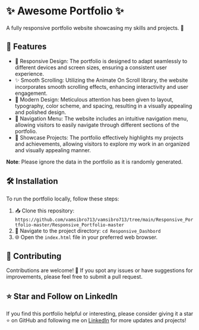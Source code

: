 # ✨ Awesome Portfolio ✨

A fully responsive portfolio website showcasing my skills and projects. 🚀

## 🎨 Features

- 📱 Responsive Design: The portfolio is designed to adapt seamlessly to different devices and screen sizes, ensuring a consistent user experience.
- ✨ Smooth Scrolling: Utilizing the Animate On Scroll library, the website incorporates smooth scrolling effects, enhancing interactivity and user engagement.
- 🎉 Modern Design: Meticulous attention has been given to layout, typography, color scheme, and spacing, resulting in a visually appealing and polished design.
- 🚀 Navigation Menu: The website includes an intuitive navigation menu, allowing visitors to easily navigate through different sections of the portfolio.
- 🌟 Showcase Projects: The portfolio effectively highlights my projects and achievements, allowing visitors to explore my work in an organized and visually appealing manner.

**Note**: Please ignore the data in the portfolio as it is randomly generated.

## 🛠️ Installation

To run the portfolio locally, follow these steps:

1. 📥 Clone this repository: `https://github.com/vamsibro713/vamsibro713/tree/main/Responsive_Portfolio-master/Responsive_Portfolio-master`
2. 📂 Navigate to the project directory: `cd Responsive_Dashbord`
3. 🌐 Open the `index.html` file in your preferred web browser.

## 🤝 Contributing

Contributions are welcome! 🎉 If you spot any issues or have suggestions for improvements, please feel free to submit a pull request.

## ⭐ Star and Follow on LinkedIn

If you find this portfolio helpful or interesting, please consider giving it a star ⭐ on GitHub and following me on [LinkedIn](www.linkedin.com/in/vamsi-penumalla-9b1b16216) for more updates and projects!
